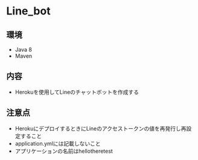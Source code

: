 # Line_bot

## 環境
* Java 8
* Maven

## 内容
* Herokuを使用してLineのチャットボットを作成する
 
## 注意点
* HerokuにデプロイするときにLineのアクセストークンの値を再発行し再設定すること
* application.ymlには記載しないこと
* アプリケーションの名前はhellotheretest
